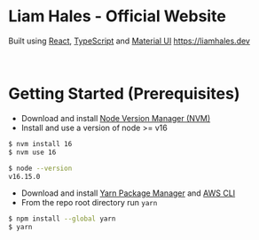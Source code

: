 # Liam Hales - Official Website

Built using [React], [TypeScript] and [Material UI]
https://liamhales.dev

<br/>

# Getting Started (Prerequisites)

- Download and install [Node Version Manager (NVM)]
- Install and use a version of node >= v16

```sh
$ nvm install 16
$ nvm use 16

$ node --version
v16.15.0
```

- Download and install [Yarn Package Manager] and [AWS CLI]
- From the repo root directory run `yarn`

```sh
$ npm install --global yarn
$ yarn
```

[React]: https://reactjs.org
[Node Version Manager (NVM)]: https://github.com/nvm-sh/nvm
[Yarn Package Manager]: https://yarnpkg.com
[TypeScript]: https://typescriptlang.org
[Material UI]: https://mui.com
[AWS CLI]: https://aws.amazon.com/cli
